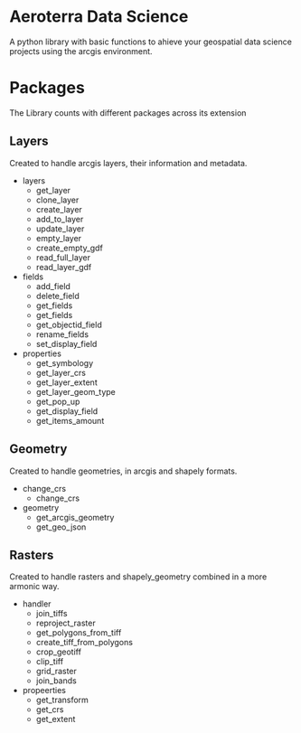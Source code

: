 # Aeroterra Data Science

A python library with basic functions to ahieve your geospatial data science projects using the arcgis environment.


# Packages

The Library counts with different packages across its extension

## Layers

Created to handle arcgis layers, their information and metadata.

 - layers
	 - get_layer
	 - clone_layer
	 - create_layer
	 - add_to_layer
	 - update_layer
	 - empty_layer
	 - create_empty_gdf
	 - read_full_layer
	 - read_layer_gdf
 - fields
	 - add_field
	 - delete_field
	 - get_fields
	 - get_fields
	 - get_objectid_field
	 - rename_fields
	 - set_display_field
 - properties
	 - get_symbology
	 - get_layer_crs
	 - get_layer_extent
	 - get_layer_geom_type
	 - get_pop_up
	 - get_display_field
	 - get_items_amount

## Geometry

Created to handle geometries, in arcgis and shapely formats.
 - change_crs
	 - change_crs
 - geometry
     - get_arcgis_geometry
     - get_geo_json


## Rasters

Created to handle rasters and shapely_geometry combined in a more armonic way.

 - handler
	- join_tiffs
	- reproject_raster
	- get_polygons_from_tiff
	- create_tiff_from_polygons
	- crop_geotiff
	- clip_tiff
	- grid_raster
	- join_bands
 - propeerties
	- get_transform
	- get_crs
	- get_extent